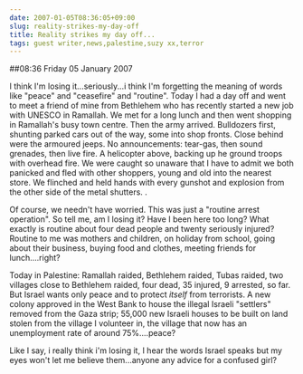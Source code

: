 ```yaml
---
date: 2007-01-05T08:36:05+09:00
slug: reality-strikes-my-day-off
title: Reality strikes my day off...
tags: guest writer,news,palestine,suzy xx,terror
---
```


##08:36 Friday 05 January 2007




I think I'm losing it...seriously...i think I'm forgetting the meaning of words like "peace" and "ceasefire" and "routine". Today I had a day off and went to meet a friend of mine from Bethlehem who has recently started a new job with UNESCO in Ramallah. We met for a long lunch and then went shopping in Ramallah's busy town centre. Then the army arrived. Bulldozers first, shunting parked cars out of the way, some into shop fronts. Close behind were the armoured jeeps. No announcements: tear-gas, then sound grenades, then live fire. A helicopter above, backing up he ground troops with overhead fire. We were caught so unaware that I have to admit we both panicked and fled with other shoppers, young and old into the nearest store. We flinched and held hands with every gunshot and explosion from the other side of the metal shutters. .







Of course, we needn't have worried. This was just a "routine arrest operation". So tell me, am I losing it? Have I been here too long? What exactly is routine about four dead people and twenty seriously injured? Routine to me was mothers and children, on holiday from school, going about their business, buying food and clothes, meeting friends for lunch....right?










Today in Palestine: Ramallah raided, Bethlehem raided, Tubas raided, two villages close to Bethlehem raided, four dead, 35 injured, 9 arrested, so far. But Israel wants only peace and to protect _itself_ from terrorists. A new colony approved in the West Bank to house the illegal Israeli "settlers" removed from the Gaza strip; 55,000 new Israeli houses to be built on land stolen from the village I volunteer in, the village that now has an unemployment rate of around 75%....peace?










Like I say, i really think i'm losing it, I hear the words Israel speaks but my eyes won't let me believe them...anyone any advice for a confused girl?
